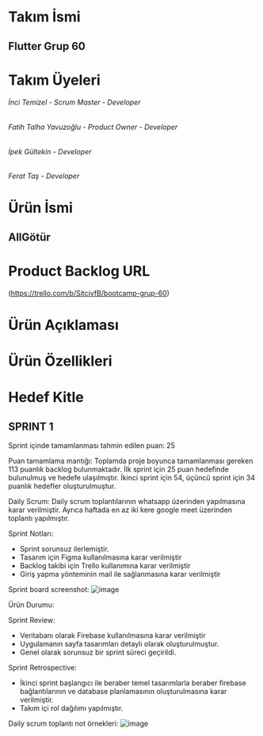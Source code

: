 # Takım İsmi
## Flutter Grup 60

# Takım Üyeleri
###### İnci Temizel - Scrum Master - Developer
###### Fatih Talha Yavuzoğlu - Product Owner - Developer
###### İpek Gültekin - Developer
###### Ferat Taş - Developer

# Ürün İsmi
## AllGötür

# Product Backlog URL
(https://trello.com/b/SitcivfB/bootcamp-grup-60)

# Ürün Açıklaması

# Ürün Özellikleri

# Hedef Kitle

## SPRINT 1

Sprint içinde tamamlanması tahmin edilen puan: 25

Puan tamamlama mantığı: Toplamda proje boyunca tamamlanması gereken 113 puanlık backlog bulunmaktadır. 
İlk sprint için 25 puan hedefinde bulunulmuş ve hedefe ulaşılmıştır. İkinci sprint için 54, üçüncü sprint için 34 puanlık hedefler oluşturulmuştur.

Daily Scrum: Daily scrum toplantılarının whatsapp üzerinden yapılmasına karar verilmiştir. Ayrıca haftada en az iki kere google meet üzerinden toplantı yapılmıştır.

Sprint Notları:
- Sprint sorunsuz ilerlemiştir.
- Tasarım için Figma kullanılmasına karar verilmiştir
- Backlog takibi için Trello kullanımına karar verilmiştir
- Giriş yapma yönteminin mail ile sağlanmasına karar verilmiştir
  

Sprint board screenshot:
![image](https://github.com/fatihTalhaYavuz/bootcampGoogle60/assets/55516422/e36605dd-8c4a-4aff-83f2-eccff0115dc6)


Ürün Durumu:


Sprint Review:
- Veritabanı olarak Firebase kullanılmasına karar verilmiştir
- Uygulamanın sayfa tasarımları detaylı olarak oluşturulmuştur.
- Genel olarak sorunsuz bir sprint süreci geçirildi.

Sprint Retrospective:
- İkinci sprint başlangıcı ile beraber temel tasarımlarla beraber firebase bağlantılarının ve database planlamasının oluşturulmasına karar verilmiştir.
- Takım içi rol dağılımı yapılmıştır.

Daily scrum toplantı not örnekleri:
![image](https://github.com/fatihTalhaYavuz/bootcampGoogle60/assets/55516422/b8a5df35-61a7-45e4-96b9-91e0a380a401)


